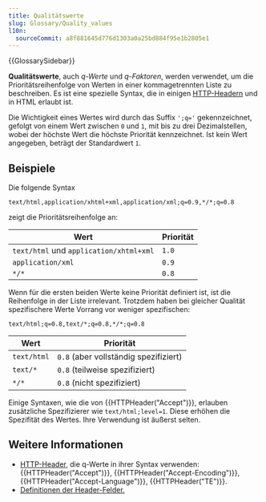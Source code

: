 ```yaml
---
title: Qualitätswerte
slug: Glossary/Quality_values
l10n:
  sourceCommit: a8f881645d776d1303a0a25bd884f95e1b2805e1
---
```


{{GlossarySidebar}}

**Qualitätswerte**, auch _q-Werte_ und _q-Faktoren_, werden verwendet, um die Prioritätsreihenfolge von Werten in einer kommagetrennten Liste zu beschreiben. Es ist eine spezielle Syntax, die in einigen [HTTP-Headern](/de/docs/Web/HTTP/Headers) und in HTML erlaubt ist.

Die Wichtigkeit eines Wertes wird durch das Suffix `';q='` gekennzeichnet, gefolgt von einem Wert zwischen `0` und `1`, mit bis zu drei Dezimalstellen, wobei der höchste Wert die höchste Priorität kennzeichnet. Ist kein Wert angegeben, beträgt der Standardwert `1`.

## Beispiele

Die folgende Syntax

```http
text/html,application/xhtml+xml,application/xml;q=0.9,*/*;q=0.8
```

zeigt die Prioritätsreihenfolge an:

| Wert                                    | Priorität |
| --------------------------------------- | --------- |
| `text/html` und `application/xhtml+xml` | `1.0`     |
| `application/xml`                       | `0.9`     |
| `*/*`                                   | `0.8`     |

Wenn für die ersten beiden Werte keine Priorität definiert ist, ist die Reihenfolge in der Liste irrelevant. Trotzdem haben bei gleicher Qualität spezifischere Werte Vorrang vor weniger spezifischen:

```http
text/html;q=0.8,text/*;q=0.8,*/*;q=0.8
```

| Wert        | Priorität                             |
| ----------- | ------------------------------------- |
| `text/html` | `0.8` (aber vollständig spezifiziert) |
| `text/*`    | `0.8` (teilweise spezifiziert)        |
| `*/*`       | `0.8` (nicht spezifiziert)            |

Einige Syntaxen, wie die von {{HTTPHeader("Accept")}}, erlauben zusätzliche Spezifizierer wie `text/html;level=1`. Diese erhöhen die Spezifität des Wertes. Ihre Verwendung ist äußerst selten.

## Weitere Informationen

- [HTTP-Header](/de/docs/Web/HTTP/Headers), die q-Werte in ihrer Syntax verwenden: {{HTTPHeader("Accept")}}, {{HTTPHeader("Accept-Encoding")}}, {{HTTPHeader("Accept-Language")}}, {{HTTPHeader("TE")}}.
- [Definitionen der Header-Felder.](https://www.w3.org/Protocols/rfc2616/rfc2616-sec14.html)
